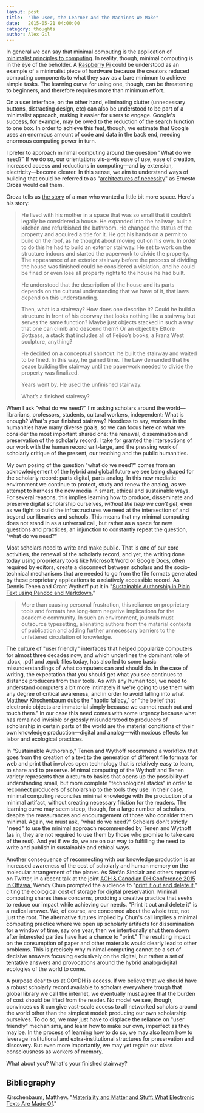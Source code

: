 ```yaml
---
layout: post
title:  "The User, the Learner and the Machines We Make"
date:   2015-05-21 04:00:00
category: thoughts
author: Alex Gil
---
```


In general we can say that minimal computing is the application of [minimalist principles to computing](http://en.wikipedia.org/wiki/Minimalism_%28computing%29). In reality, though, minimal computing is in the eye of the beholder. A [Raspberry Pi](https://www.raspberrypi.org/) could be understood as an example of a minimalist piece of hardware because the creators reduced computing components to what they saw as a bare minimum to achieve simple tasks. The learning curve for using one, though, can be threatening to beginners, and therefore requires more than minimum effort. 

On a user interface, on the other hand, eliminating clutter (unnecessary buttons, distracting design, etc) can also be understood to be part of a minimalist approach, making it easier for users to engage. Google's success, for example, may be owed to the reduction of the search function to one box. In order to achieve this feat, though, we estimate that Google uses an enormous amount of code and data in the back end, needing enormous computing power in turn.

I prefer to approach minimal computing around the question "What do we need?" If we do so, our orientations vis-a-vis ease of use, ease of creation, increased access and reductions in computing—and by extension, electricity—become clearer. In this sense, we aim to understand ways of building that could be referred to as "[architectures of necessity](http://architectureofnecessity.com/)" as Ernesto Oroza would call them.

Oroza tells us [the story](http://architectureofnecessity.com/about/) of a man who wanted a little bit more space. Here's his story:

>He lived with his mother in a space that was so small that it couldn’t legally be considered a house. He expanded into the hallway, built a kitchen and refurbished the bathroom. He changed the status of the property and acquired a title for it. He got his hands on a permit to build on the roof, as he thought about moving out on his own. In order to do this he had to build an exterior stairway. He set to work on the structure indoors and started the paperwork to divide the property. The appearance of an exterior stairway before the process of dividing the house was finished could be considered a violation, and he could be fined or even lose all property rights to the house he had built.
>
>He understood that the description of the house and its parts depends on the cultural understanding that we have of it, that laws depend on this understanding.
>
>Then, what is a stairway? How does one describe it? Could he build a structure in front of his doorway that looks nothing like a stairway but serves the same function? Maybe just objects stacked in such a way that one can climb and descend them? Or an object by Ettore Sottsass, a stack that includes all of Feijóo’s books, a Franz West sculpture, anything?
>
>He decided on a conceptual shortcut: he built the stairway and waited to be fined. In this way, he gained time. The Law demanded that he cease building the stairway until the paperwork needed to divide the property was finalized.
>
>Years went by. He used the unfinished stairway.
>
>What’s a finished stairway?


When I ask "what do we need?" I'm asking scholars around the world—librarians, professors, students, cultural workers, independent: What is enough? What's your finished stairway? Needless to say, workers in the humanities have many diverse goals, so we can focus here on what we consider the most important shared one: the renewal, dissemination and preservation of the scholarly record.  I take for granted the intersections of our work with the human record writ-large, and the pressing work of scholarly critique of the present, our teaching and the public humanities. 

My own posing of the question "what do we need?" comes from an acknowledgement of the hybrid and global future we see being shaped for the scholarly record: parts digital, parts analog. In this new mediatic environment we continue to protect, study and renew the analog, as we attempt to harness the new media in smart, ethical and sustainable ways. For several reasons, this implies learning how to produce, disseminate and preserve digital scholarship ourselves, *without the help we can't get*, even as we fight to build the infrastructures we need at the intersection of and beyond our libraries and schools. This means that my minimal computing does not stand in as a universal call, but rather as a space for new questions and practices, an injunction to constantly repeat the question, "what do we need?" 

Most scholars need to write and make public. That is one of our core activities, the renewal of the scholarly record, and yet, the writing done today using proprietary tools like Microsoft Word or Google Docs, often required by editors, create a disconnect between scholars and the socio-technical mechanisms that are needed to go from the file formats generated by these proprietary applications to a relatively accessible record. As Dennis Tenen and Grant Wythoff put it in "[Sustainable Authorship in Plain Text using Pandoc and Markdown](http://programminghistorian.org/lessons/sustainable-authorship-in-plain-text-using-pandoc-and-markdown),"

> More than causing personal frustration, this reliance on proprietary tools and formats has long-term negative implications for the academic community. In such an environment, journals must outsource typesetting, alienating authors from the material contexts of publication and adding further unnecessary barriers to the unfettered circulation of knowledge.

The culture of "user friendly" interfaces that helped popularize computers for almost three decades now, and which underlines the dominant role of .docx, .pdf and .epub files today, has also led to some basic misunderstandings of what computers can and should do. In the case of writing, the expectation that you should get what you see continues to distance producers from their tools. As with any human tool, we need to understand computers a bit more intimately if we're going to use them with any degree of critical awareness, and in order to avoid falling into what Matthew Kirschenbaum dubs the "haptic fallacy," or "the belief that electronic objects are immaterial simply because we cannot reach out and touch them." In our case this need comes with some urgency because what has remained invisible or grossly misunderstood to producers of scholarship in certain parts of the world are the material conditions of their own knowledge production—digital and analog—with noxious effects for labor and ecological practices. 

In "Sustainable Authorship," Tenen and Wythoff recommend a workflow that goes from the creation of a text to the generation of different file formats for web and print that involves open technology that is relatively easy to learn, to share and to preserve. Minimal computing of the Wythoff and Tenen variety represents then a return to basics that opens up the possibility of understanding small, but more complete "technological stacks" in order to reconnect producers of scholarship to the tools they use. In their case, minimal computing reconciles minimal knowledge with the production of a minimal artifact, without creating necessary friction for the readers. The learning curve may seem steep, though, for a large number of scholars, despite the reassurances and encouragement of those who consider them minimal. Again, we must ask, "what do we need?" Scholars don't strictly "need" to use the minimal approach recommended by Tenen and Wythoff (as in, they are not required to use them by those who promise to take care of the rest). And yet if we do, we are on our way to fulfilling the need to write and publish in sustainable and ethical ways.

Another consequence of reconnecting with our knowledge production is an increased awareness of the cost of scholarly and human memory on the molecular arrangement of the planet. As Stefán Sinclair and others reported on Twitter, in a recent talk at the joint [ACH & Canadian DH Conference 2015 in Ottawa](http://ach.org/2014/10/20/joint-ach-canadian-dh-conference-2015/), Wendy Chun prompted the audience to "[print it out and delete it](https://twitter.com/sgsinclair/status/605402463655591937)," citing the ecological cost of storage for digital preservation. Minimal computing shares these concerns, prodding a creative practice that seeks to reduce our impact while achieving our needs. "Print it out and delete it" is a radical answer. We, of course, are concerned about the whole tree, not just the root. The alternative futures implied by Chun's call implies a minimal computing practice where we open up scholarly artifacts for dissemination for a window of time, say one year, then we intentionally shut them down after interested parties have had a chance to "print." The resulting impact on the consumption of paper and other materials would clearly lead to other problems. This is precisely why minimal computing cannot be a set of decisive answers focusing exclusively on the digital, but rather a set of tentative answers and provocations around the hybrid analog/digital ecologies of the world to come. 


A purpose dear to us at GO::DH is access. If we believe that we should have a robust scholarly record available to scholars everywhere trough that global library we call the internet, we eventually must agree that the burden of cost should be lifted from the reader. No model we see, though, convinces us it can give vast-scale access to all networked scholars around the world other than the simplest model: producing our own scholarship ourselves. To do so, we may just have to displace the reliance on "user friendly" mechanisms, and learn how to make our own, imperfect as they may be. In the process of learning how to do so, we may also learn how to leverage institutional and extra-institutional structures for preservation and discovery. But even more importantly, we may yet regain our class consciousness as workers of memory. 

What about you? What's your finished stairway?


## Bibliography
Kirschenbaum, Matthew. "[Materiality and Matter and Stuff: What Electronic Texts Are Made Of](http://www.electronicbookreview.com/thread/electropoetics/sited)." 


